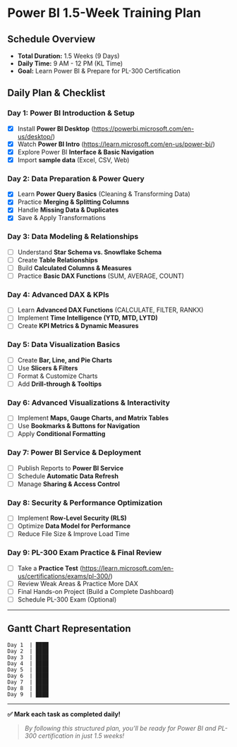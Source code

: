 # Power BI 1.5-Week Training Plan

## **Schedule Overview**
- **Total Duration:** 1.5 Weeks (9 Days)
- **Daily Time:** 9 AM - 12 PM (KL Time)
- **Goal:** Learn Power BI & Prepare for PL-300 Certification

## **Daily Plan & Checklist**

### **Day 1: Power BI Introduction & Setup**
- [x] Install **Power BI Desktop** (https://powerbi.microsoft.com/en-us/desktop/)
- [x] Watch **Power BI Intro** (https://learn.microsoft.com/en-us/power-bi/)
- [x] Explore Power BI **Interface & Basic Navigation**
- [x] Import **sample data** (Excel, CSV, Web)

### **Day 2: Data Preparation & Power Query**
- [x] Learn **Power Query Basics** (Cleaning & Transforming Data)
- [x] Practice **Merging & Splitting Columns**
- [x] Handle **Missing Data & Duplicates**
- [x] Save & Apply Transformations

### **Day 3: Data Modeling & Relationships**
- [ ] Understand **Star Schema vs. Snowflake Schema**
- [ ] Create **Table Relationships**
- [ ] Build **Calculated Columns & Measures**
- [ ] Practice **Basic DAX Functions** (SUM, AVERAGE, COUNT)

### **Day 4: Advanced DAX & KPIs**
- [ ] Learn **Advanced DAX Functions** (CALCULATE, FILTER, RANKX)
- [ ] Implement **Time Intelligence (YTD, MTD, LYTD)**
- [ ] Create **KPI Metrics & Dynamic Measures**

### **Day 5: Data Visualization Basics**
- [ ] Create **Bar, Line, and Pie Charts**
- [ ] Use **Slicers & Filters**
- [ ] Format & Customize Charts
- [ ] Add **Drill-through & Tooltips**

### **Day 6: Advanced Visualizations & Interactivity**
- [ ] Implement **Maps, Gauge Charts, and Matrix Tables**
- [ ] Use **Bookmarks & Buttons for Navigation**
- [ ] Apply **Conditional Formatting**

### **Day 7: Power BI Service & Deployment**
- [ ] Publish Reports to **Power BI Service**
- [ ] Schedule **Automatic Data Refresh**
- [ ] Manage **Sharing & Access Control**

### **Day 8: Security & Performance Optimization**
- [ ] Implement **Row-Level Security (RLS)**
- [ ] Optimize **Data Model for Performance**
- [ ] Reduce File Size & Improve Load Time

### **Day 9: PL-300 Exam Practice & Final Review**
- [ ] Take a **Practice Test** (https://learn.microsoft.com/en-us/certifications/exams/pl-300/)
- [ ] Review Weak Areas & Practice More DAX
- [ ] Final Hands-on Project (Build a Complete Dashboard)
- [ ] Schedule PL-300 Exam (Optional)

---

## **Gantt Chart Representation**
```plaintext
Day 1  | ████
Day 2  | ████
Day 3  | ████
Day 4  | ████
Day 5  | ████
Day 6  | ████
Day 7  | ████
Day 8  | ████
Day 9  | ████
```

---
**✅ Mark each task as completed daily!**

> _By following this structured plan, you’ll be ready for Power BI and PL-300 certification in just 1.5 weeks!_
